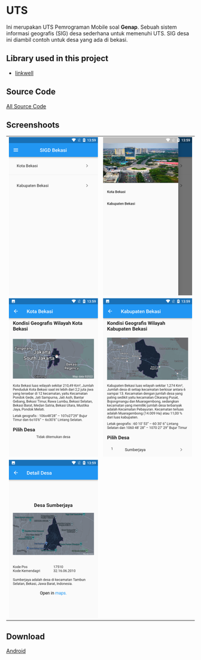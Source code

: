 # UTS

Ini merupakan UTS Pemrograman Mobile soal **Genap**. Sebuah sistem informasi geografis (SIG) desa sederhana untuk memenuhi UTS.
SIG desa ini diambil contoh untuk desa yang ada di bekasi.  

## Library used in this project

- [linkwell](https://pub.dev/packages/linkwell)

## Source Code

[All Source Code](./lib/)

## Screenshoots

|                                              |                                              |
| -------------------------------------------- | -------------------------------------------- |
| ![Image Output1](<./screenshoots/ss(1).png>) | ![Image Output2](<./screenshoots/ss(2).png>) |
| ![Image Output3](<./screenshoots/ss(3).png>) | ![Image Output4](<./screenshoots/ss(4).png>) |
| ![Image Output3](<./screenshoots/ss(5).png>) | |


## Download
[Android](https://github.com/Mufiidz/pemrograman_mobile/releases/download/tugas6/SIGD.Bekasi.apk)
